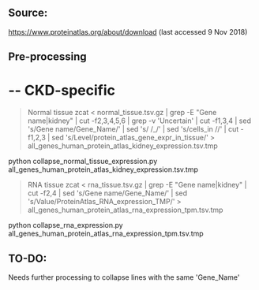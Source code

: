 ## Source:
https://www.proteinatlas.org/about/download (last accessed 9 Nov 2018)

## Pre-processing

# -- CKD-specific
> Normal tissue 
zcat < normal_tissue.tsv.gz | grep -E "Gene name|kidney" | cut -f2,3,4,5,6 | grep -v 'Uncertain' | cut -f1,3,4 | sed 's/Gene name/Gene_Name/' | sed 's/ /_/' | sed 's/cells_in //' | cut -f1,2,3 | sed 's/Level/protein_atlas_gene_expr_in_tissue/' > all_genes_human_protein_atlas_kidney_expression.tsv.tmp

python collapse_normal_tissue_expression.py all_genes_human_protein_atlas_kidney_expression.tsv.tmp



> RNA tissue
zcat < rna_tissue.tsv.gz | grep -E "Gene name|kidney" | cut -f2,4 | sed 's/Gene name/Gene_Name/' | sed 's/Value/ProteinAtlas_RNA_expression_TMP/' > all_genes_human_protein_atlas_rna_expression_tpm.tsv.tmp

python collapse_rna_expression.py all_genes_human_protein_atlas_rna_expression_tpm.tsv.tmp



## TO-DO:
Needs further processing to collapse lines with the same 'Gene_Name'
